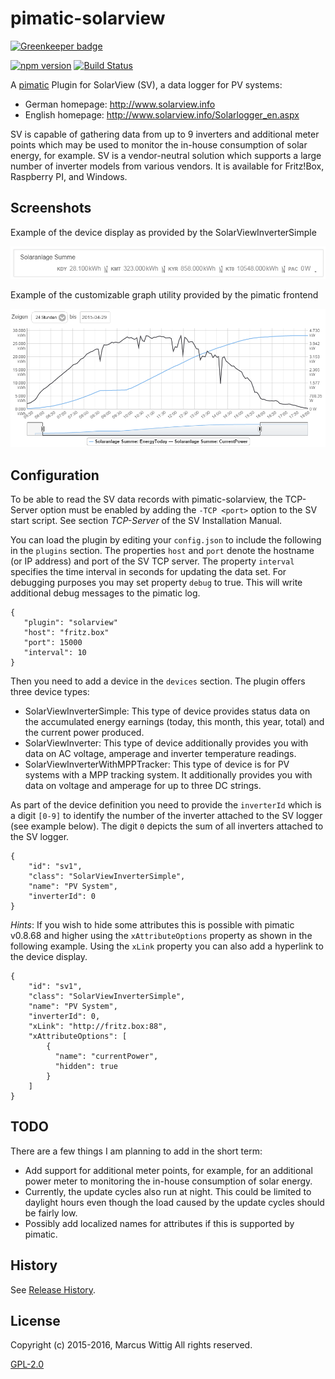 pimatic-solarview
=================

[![Greenkeeper badge](https://badges.greenkeeper.io/mwittig/pimatic-solarview.svg)](https://greenkeeper.io/)

[![npm version](https://badge.fury.io/js/pimatic-solarview.svg)](http://badge.fury.io/js/pimatic-solarview)
[![Build Status](https://travis-ci.org/mwittig/pimatic-solarview.svg?branch=master)](https://travis-ci.org/mwittig/pimatic-solarview)

A [pimatic](http://pimatic.org) Plugin for SolarView (SV), a data logger for PV systems:    

* German homepage: <http://www.solarview.info>
* English homepage: <http://www.solarview.info/Solarlogger_en.aspx>

SV is capable of gathering data from up to 9 inverters and additional meter points which may be 
used to monitor the in-house consumption of solar energy, for example. SV is a vendor-neutral solution which supports
a large number of inverter models from various vendors. It is available for Fritz!Box, Raspberry PI, and Windows.

Screenshots
-----------

Example of the device display as provided by the SolarViewInverterSimple

![screenshot](https://raw.githubusercontent.com/mwittig/pimatic-solarview/master/screenshots/solarview-screenshot1.png)

Example of the customizable graph utility provided by the pimatic frontend 

![screenshot](https://raw.githubusercontent.com/mwittig/pimatic-solarview/master/screenshots/solarview-screenshot2.png)


Configuration
-------------

To be able to read the SV data records with pimatic-solarview, the TCP-Server option must be enabled by adding the
`-TCP <port>` option to the SV start script. See section *TCP-Server* of the SV Installation Manual.

You can load the plugin by editing your `config.json` to include the following in the `plugins` section. The properties
`host` and `port` denote the hostname (or IP address) and port of the SV TCP server. The property `interval` specifies 
the time interval in seconds for updating the data set. For debugging purposes you may set property `debug` to true. 
This will write additional debug messages to the pimatic log.

    { 
       "plugin": "solarview"
       "host": "fritz.box"
       "port": 15000
       "interval": 10
    }

Then you need to add a device in the `devices` section. The plugin offers three device types:

* SolarViewInverterSimple: This type of device provides status data on the accumulated energy earnings (today, 
  this month, this year, total) and the current power produced.
* SolarViewInverter: This type of device additionally provides you with data on AC voltage, amperage and inverter 
  temperature readings.
* SolarViewInverterWithMPPTracker: This type of device is for PV systems with a MPP tracking system. It
  additionally provides you with data on voltage and amperage for up to three DC strings.
  
As part of the device definition you need to provide the `inverterId` which is a digit `[0-9]` to identify the number of 
the inverter attached to the SV logger (see example below). The digit `0` depicts the sum of all inverters attached to 
the SV logger. 

    {
        "id": "sv1",
        "class": "SolarViewInverterSimple",
        "name": "PV System",
        "inverterId": 0
    }

*Hints*: If you wish to hide some attributes this is possible with pimatic v0.8.68 and higher using the 
 ```xAttributeOptions``` property as shown in the following example. Using the ```xLink``` property you can also 
 add a hyperlink to the device display.
      
    {
        "id": "sv1",
        "class": "SolarViewInverterSimple",
        "name": "PV System",
        "inverterId": 0,
        "xLink": "http://fritz.box:88",
        "xAttributeOptions": [
            {
              "name": "currentPower",
              "hidden": true
            }
        ]
    }
    
TODO
----

There are a few things I am planning to add in the short term:

* Add support for additional meter points, for example, for an additional power meter to monitoring the in-house 
  consumption of solar energy.
* Currently, the update cycles also run at night. This could be limited to daylight hours even though the load
  caused by the update cycles should be fairly low.
* Possibly add localized names for attributes if this is supported by pimatic.

History
-------

See [Release History](https://github.com/mwittig/pimatic-solarview/blob/master/HISTORY.md).

License 
-------

Copyright (c) 2015-2016, Marcus Wittig
All rights reserved.

[GPL-2.0](https://github.com/mwittig/pimatic-solarview/blob/master/LICENSE)
